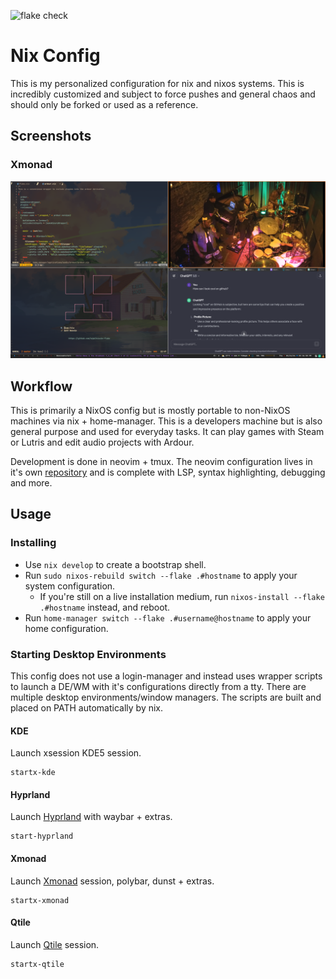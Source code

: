 ![flake check](https://github.com/siph/nix-dotfiles/actions/workflows/check.yaml/badge.svg)

# Nix Config

This is my personalized configuration for nix and nixos systems. This is
incredibly customized and subject to force pushes and general chaos and should
only be forked or used as a reference.

## Screenshots

### Xmonad

![xmonad-3](./doc/xmonad_3.png)

## Workflow

This is primarily a NixOS config but is mostly portable to non-NixOS machines
via nix + home-manager. This is a developers machine but is also general
purpose and used for everyday tasks. It can play games with Steam or Lutris and
edit audio projects with Ardour.

Development is done in neovim + tmux. The neovim configuration lives in it's
own [repository](https://www.github.com/siph/nixvim-flake) and is complete with
LSP, syntax highlighting, debugging and more.

## Usage

### Installing

- Use `nix develop` to create a bootstrap shell.
- Run `sudo nixos-rebuild switch --flake .#hostname` to apply your system
  configuration.
  - If you're still on a live installation medium, run `nixos-install --flake
.#hostname` instead, and reboot.
- Run `home-manager switch --flake .#username@hostname` to apply your home
  configuration.

### Starting Desktop Environments

This config does not use a login-manager and instead uses wrapper scripts to
launch a DE/WM with it's configurations directly from a tty. There are multiple
desktop environments/window managers. The scripts are built and placed on PATH
automatically by nix.

#### KDE

Launch xsession KDE5 session.

```shell
startx-kde
```

#### Hyprland

Launch [Hyprland](./home-manager/applications/window-managers/hyprland/hyprland.conf) with waybar + extras.

```shell
start-hyprland
```

#### Xmonad

Launch [Xmonad](./home-manager/applications/window-managers/xmonad/xmonad.hs) session, polybar, dunst + extras.

```shell
startx-xmonad
```

#### Qtile

Launch [Qtile](./home-manager/applications/window-managers/qtile/src/config.py) session.

```shell
startx-qtile
```
